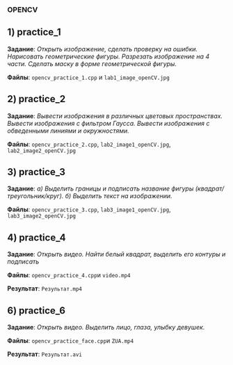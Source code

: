 ### OPENCV

## 1) practice_1

**Задание**: *Открыть изображение, сделать проверку на ошибки. Нарисовать геометрические фигуры. Разрезать изображение на 4 части. Сделать маску в форме геометрической фигуры.*

**Файлы**: ```opencv_practice_1.cpp``` и ```lab1_image_openCV.jpg```

## 2) practice_2

**Задание**: *Вывести изображения в различных цветовых пространствах. Вывести изображения с фильтром Гаусса. Вывести изображения с обведенными линиями и окружностями.*

**Файлы**: ```opencv_practice_2.cpp```, ```lab2_image1_openCV.jpg```, ```lab2_image2_openCV.jpg```

## 3) practice_3

**Задание**: *а) Выделить границы и подписать название фигуры (квадрат/треугольник/круг).
б) Выделить текст на изображении.*

**Файлы**: ```opencv_practice_3.cpp```, ```lab3_image1_openCV.jpg```, ```lab3_image2_openCV.jpg```

## 4) practice_4

**Задание**: *Открыть видео. Найти белый квадрат, выделить его контуры и подписать*

**Файлы**: ```opencv_practice_4.cpp```и ```video.mp4```

**Результат**: ```Результат.mp4```

## 6) practice_6

**Задание**: *Открыть видео. Выделить лицо, глаза, улыбку девушек.*

**Файлы**: ```opencv_practice_face.cpp```и ```ZUA.mp4```

**Результат**: ```Результат.avi```
